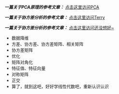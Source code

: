 ***一篇关于PCA原理的参考文章：*** [点击这里访问PCA](https://www.cnblogs.com/wj-1314/p/8032780.html)

***一篇关于协方差分析的参考文章：*** [点击这里访问Terry](https://zhuanlan.zhihu.com/p/266161140)

***一篇关于协方差分析的参考文章：*** [点击这里访问还没想好~](https://blog.csdn.net/LiuXF93/article/details/88956643?utm_medium=distribute.pc_relevant.none-task-blog-BlogCommendFromMachineLearnPai2-3.add_param_isCf&depth_1-utm_source=distribute.pc_relevant.none-task-blog-BlogCommendFromMachineLearnPai2-3.add_param_isCf&ydreferer=aHR0cHM6Ly9saW5rLnpoaWh1LmNvbS8%2FdGFyZ2V0PWh0dHBzJTNBLy9ibG9nLmNzZG4ubmV0L0xpdVhGOTMvYXJ0aWNsZS9kZXRhaWxzLzg4OTU2NjQzJTNGdXRtX21lZGl1bSUzRGRpc3RyaWJ1dGUucGNfcmVsZXZhbnQubm9uZS10YXNrLWJsb2ctQmxvZ0NvbW1lbmRGcm9tTWFjaGluZUxlYXJuUGFpMi0zLmFkZF9wYXJhbV9pc0NmJTI2ZGVwdGhfMS11dG1fc291cmNlJTNEZGlzdHJpYnV0ZS5wY19yZWxldmFudC5ub25lLXRhc2stYmxvZy1CbG9nQ29tbWVuZEZyb21NYWNoaW5lTGVhcm5QYWkyLTMuYWRkX3BhcmFtX2lzQ2Y%3D)

- 数据降维 
- 方差、协方差、协方差矩阵、相关矩阵
- 协方差矩阵
- 优化
- 矩阵对角化
- 特征值、特征向量
- 对称矩阵
- 正交
- 算了，就到这吧，好好学线性代数吧，重新认识认识
